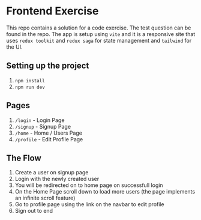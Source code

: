 # Frontend Exercise

This repo contains a solution for a code exercise. The test question can be found in the repo. The app is setup using `vite` and it is a responsive site that uses `redux toolkit` and `redux saga` for state management and `tailwind` for the UI.

## Setting up the project

1. `npm install`
2. `npm run dev`
   

## Pages

1. `/login` - Login Page
2. `/signup` - Signup Page
3. `/home` - Home / Users Page
4. `/profile` - Edit Profile Page

## The Flow

1. Create a user on signup page
2. Login with the newly created user
3. You will be redirected on to home page on successfull login
4. On the Home Page scroll down to load more users (the page implements an infinite scroll feature)
5. Go to profile page using the link on the navbar to edit profile
6. Sign out to end
